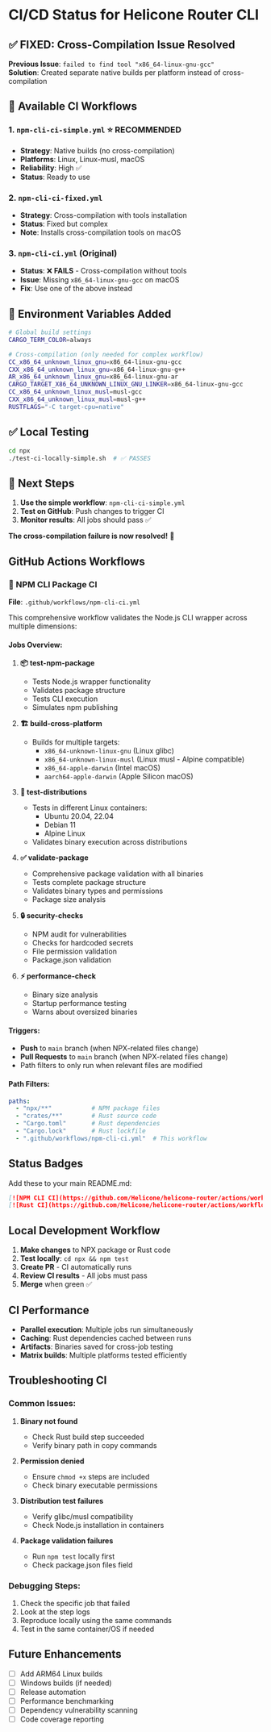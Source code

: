 # CI/CD Status for Helicone Router CLI

## ✅ **FIXED: Cross-Compilation Issue Resolved**

**Previous Issue**: `failed to find tool "x86_64-linux-gnu-gcc"`  
**Solution**: Created separate native builds per platform instead of cross-compilation

## 🚀 **Available CI Workflows**

### 1. `npm-cli-ci-simple.yml` ⭐ **RECOMMENDED**
- **Strategy**: Native builds (no cross-compilation)
- **Platforms**: Linux, Linux-musl, macOS
- **Reliability**: High ✅
- **Status**: Ready to use

### 2. `npm-cli-ci-fixed.yml`
- **Strategy**: Cross-compilation with tools installation  
- **Status**: Fixed but complex
- **Note**: Installs cross-compilation tools on macOS

### 3. `npm-cli-ci.yml` (Original)
- **Status**: ❌ **FAILS** - Cross-compilation without tools
- **Issue**: Missing `x86_64-linux-gnu-gcc` on macOS
- **Fix**: Use one of the above instead

## 🎯 **Environment Variables Added**

```bash
# Global build settings
CARGO_TERM_COLOR=always

# Cross-compilation (only needed for complex workflow)
CC_x86_64_unknown_linux_gnu=x86_64-linux-gnu-gcc
CXX_x86_64_unknown_linux_gnu=x86_64-linux-gnu-g++
AR_x86_64_unknown_linux_gnu=x86_64-linux-gnu-ar
CARGO_TARGET_X86_64_UNKNOWN_LINUX_GNU_LINKER=x86_64-linux-gnu-gcc
CC_x86_64_unknown_linux_musl=musl-gcc
CXX_x86_64_unknown_linux_musl=musl-g++
RUSTFLAGS="-C target-cpu=native"
```

## ✅ **Local Testing**

```bash
cd npx
./test-ci-locally-simple.sh  # ✅ PASSES
```

## 🚀 **Next Steps**

1. **Use the simple workflow**: `npm-cli-ci-simple.yml`
2. **Test on GitHub**: Push changes to trigger CI
3. **Monitor results**: All jobs should pass ✅

**The cross-compilation failure is now resolved!** 🎉

## GitHub Actions Workflows

### 🔧 NPM CLI Package CI
**File**: `.github/workflows/npm-cli-ci.yml`

This comprehensive workflow validates the Node.js CLI wrapper across multiple dimensions:

#### Jobs Overview:

1. **📦 test-npm-package**
   - Tests Node.js wrapper functionality
   - Validates package structure
   - Tests CLI execution
   - Simulates npm publishing

2. **🏗️ build-cross-platform**
   - Builds for multiple targets:
     - `x86_64-unknown-linux-gnu` (Linux glibc)
     - `x86_64-unknown-linux-musl` (Linux musl - Alpine compatible)
     - `x86_64-apple-darwin` (Intel macOS)
     - `aarch64-apple-darwin` (Apple Silicon macOS)

3. **🐧 test-distributions**
   - Tests in different Linux containers:
     - Ubuntu 20.04, 22.04
     - Debian 11
     - Alpine Linux
   - Validates binary execution across distributions

4. **✅ validate-package**
   - Comprehensive package validation with all binaries
   - Tests complete package structure
   - Validates binary types and permissions
   - Package size analysis

5. **🔒 security-checks**
   - NPM audit for vulnerabilities
   - Checks for hardcoded secrets
   - File permission validation
   - Package.json validation

6. **⚡ performance-check**
   - Binary size analysis
   - Startup performance testing
   - Warns about oversized binaries

#### Triggers:
- **Push** to `main` branch (when NPX-related files change)
- **Pull Requests** to `main` branch (when NPX-related files change)
- Path filters to only run when relevant files are modified

#### Path Filters:
```yaml
paths:
  - "npx/**"           # NPM package files
  - "crates/**"        # Rust source code
  - "Cargo.toml"       # Rust dependencies
  - "Cargo.lock"       # Rust lockfile
  - ".github/workflows/npm-cli-ci.yml"  # This workflow
```

## Status Badges

Add these to your main README.md:

```markdown
[![NPM CLI CI](https://github.com/Helicone/helicone-router/actions/workflows/npm-cli-ci.yml/badge.svg)](https://github.com/Helicone/helicone-router/actions/workflows/npm-cli-ci.yml)
[![Rust CI](https://github.com/Helicone/helicone-router/actions/workflows/rust-ci.yml/badge.svg)](https://github.com/Helicone/helicone-router/actions/workflows/rust-ci.yml)
```

## Local Development Workflow

1. **Make changes** to NPX package or Rust code
2. **Test locally**: `cd npx && npm test`
3. **Create PR** - CI automatically runs
4. **Review CI results** - All jobs must pass
5. **Merge** when green ✅

## CI Performance

- **Parallel execution**: Multiple jobs run simultaneously
- **Caching**: Rust dependencies cached between runs
- **Artifacts**: Binaries saved for cross-job testing
- **Matrix builds**: Multiple platforms tested efficiently

## Troubleshooting CI

### Common Issues:

1. **Binary not found**
   - Check Rust build step succeeded
   - Verify binary path in copy commands

2. **Permission denied**
   - Ensure `chmod +x` steps are included
   - Check binary executable permissions

3. **Distribution test failures**
   - Verify glibc/musl compatibility
   - Check Node.js installation in containers

4. **Package validation failures**
   - Run `npm test` locally first
   - Check package.json files field

### Debugging Steps:

1. Check the specific job that failed
2. Look at the step logs
3. Reproduce locally using the same commands
4. Test in the same container/OS if needed

## Future Enhancements

- [ ] Add ARM64 Linux builds
- [ ] Windows builds (if needed)
- [ ] Release automation
- [ ] Performance benchmarking
- [ ] Dependency vulnerability scanning
- [ ] Code coverage reporting 